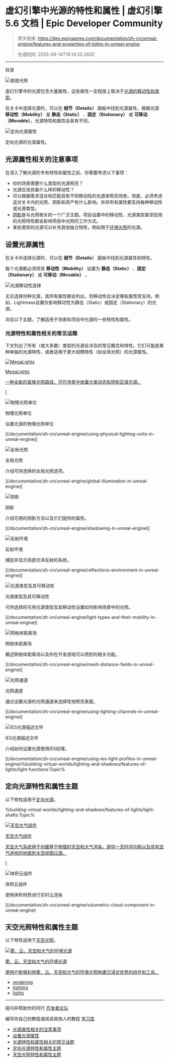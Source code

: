# 虚幻引擎中光源的特性和属性 | 虚幻引擎 5.6 文档 | Epic Developer Community

> 原文链接: https://dev.epicgames.com/documentation/zh-cn/unreal-engine/features-and-properties-of-lights-in-unreal-engine
> 
> 生成时间: 2025-06-14T19:14:25.263Z

---

目录

![直接光照](https://dev.epicgames.com/community/api/documentation/image/eb2840b7-36a1-45d9-848a-c6748fe39823?resizing_type=fill&width=1920&height=335)

虚幻引擎中的光源包含大量属性，这些属性一定程度上取决于[光源的移动性和类型](/documentation/zh-cn/unreal-engine/light-types-and-their-mobility-in-unreal-engine)。

在关卡中选择光源时，可以在 **细节（Details）** 面板中找到光源属性。根据光源 **移动性（Mobility）** 是 **静态（Static）** 、**固定（Stationary）** 或 **可移动（Movable）**，光源特性和属性会各有不同。

![定向光源属性](https://d1iv7db44yhgxn.cloudfront.net/documentation/images/61b5b4ed-7665-4cdc-8bd5-a4cddd1a8de3/light-properties.png)

定向光源的光源属性。

## 光源属性相关的注意事项

在深入了解光源的专有特性和属性之前，你需要考虑以下事项：

-   你的场景需要什么类型的光源照亮？
-   光源应该具备什么样的移动性？
-   可以根据需求混合和匹配具有不同移动性的光源来照亮场景。但是，必须考虑这对关卡内的光照、阴影和资产有什么影响。并非所有属性都支持每种移动性或光源类型。
-   [阴影](/documentation/zh-cn/unreal-engine/shadowing-in-unreal-engine)是与光照相关的一个广泛主题。项目设置中的移动性、光源类型甚至启用的光照特性都会影响项目中光照的工作方式。
-   某些类型的光源可以补充其他独立特性，例如用于[环境光照](/documentation/zh-cn/unreal-engine/environmental-light-with-fog-clouds-sky-and-atmosphere-in-unreal-engine)的光源。

## 设置光源属性

在关卡中选择光源时，可以在 **细节（Details）** 面板中找到光源属性和特性。

每个光源都必须将其 **移动性（Mobility）** 设置为 **静态（Static）** 、**固定（Stationary）** 或 **可移动（Movable）** 。

![光源移动性选择](https://d1iv7db44yhgxn.cloudfront.net/documentation/images/6e9e7f91-a2e5-49c9-9d85-6c9289e767dd/il_mobility.png)

无论选择何种光源，其所有属性都会列出，但移动性会决定哪些属性受支持。例如，Lightmass设置仅影响移动性为静态（Static）或固定（Stationary）的光源。

浏览以下主题，了解适用于场景和项目中光源的一些特性和属性。

### 光源特性和属性相关的常见话题

下文列出了所有（或大多数）类型的光源会涉及的常见概念和特性。它们可能是某种单独的光源特性，或者适用于更大规模特性（如全局光照）的光源属性。

[](/documentation/zh-cn/unreal-engine/megalights-in-unreal-engine)

[![MegaLights](https://d1iv7db44yhgxn.cloudfront.net/documentation/images/d4a9ed76-ba0c-4328-a648-7c999e2460c7/ml-example-1.png)](/documentation/zh-cn/unreal-engine/megalights-in-unreal-engine)

[MegaLights](/documentation/zh-cn/unreal-engine/megalights-in-unreal-engine)

[一种全新的直接光照路径，可在场景中放置大量动态和阴影区域光源。](/documentation/zh-cn/unreal-engine/megalights-in-unreal-engine)

[

![物理光照单位](https://d1iv7db44yhgxn.cloudfront.net/documentation/images/d646aee8-2275-413f-830a-894ddf444c66/physical-light-units-topic.png)

物理光照单位

设置光源的物理光照单位





](/documentation/zh-cn/unreal-engine/using-physical-lighting-units-in-unreal-engine)[

![全局光照](https://d1iv7db44yhgxn.cloudfront.net/documentation/images/ff7195e6-3800-4fca-94de-cc7296c1dafe/randg_topicsmall.png)

全局光照

介绍可供选择的全局光照选项。





](/documentation/zh-cn/unreal-engine/global-illumination-in-unreal-engine)[

![阴影](https://d1iv7db44yhgxn.cloudfront.net/documentation/images/7641372c-de10-407f-afdd-575b9edf0736/source-radius-example.png)

阴影

介绍可用的阴影方法以及它们提供的属性。





](/documentation/zh-cn/unreal-engine/shadowing-in-unreal-engine)[

![反射环境](https://d1iv7db44yhgxn.cloudfront.net/documentation/images/2dc1da12-b82e-42ad-a4fd-2de780b38357/rtr_multiplebounces.png)

反射环境

捕捉并显示局部光泽反射的系统。





](/documentation/zh-cn/unreal-engine/reflections-environment-in-unreal-engine)[

![光源类型及其可移动性](https://d1iv7db44yhgxn.cloudfront.net/documentation/images/b5ffff19-6050-4086-854a-ed04e197be65/lm_topic.png)

光源类型及其可移动性

可供选择的可用光源类型及其移动性设置如何影响场景中的光照。





](/documentation/zh-cn/unreal-engine/light-types-and-their-mobility-in-unreal-engine)[

![网格体距离场](https://d1iv7db44yhgxn.cloudfront.net/documentation/images/be2eff44-81d0-496b-b929-f960c1a94daf/distance-field-topic.png)

网格体距离场

概述网格体距离场以及你在开发游戏可以用到的相关功能。





](/documentation/zh-cn/unreal-engine/mesh-distance-fields-in-unreal-engine)[

![光照通道](https://d1iv7db44yhgxn.cloudfront.net/documentation/images/276e51f4-b600-4381-ac34-af7003bcc06f/using-lightning-channels-topic.png)

光照通道

通过设置光源的光照通道来选择性地照亮表面。





](/documentation/zh-cn/unreal-engine/using-lighting-channels-in-unreal-engine)[

![IES光源描述文件](https://d1iv7db44yhgxn.cloudfront.net/documentation/images/86c60176-90f7-42ce-9bb7-4a9b8c79612b/ies-light-profiles-topic.png)

IES光源描述文件

介绍如何设置光源使用IES纹理。





](/documentation/zh-cn/unreal-engine/using-ies-light-profiles-in-unreal-engine)%building-virtual-worlds/lighting-and-shadows/features-of-lights/light-functions:Topic%

## 定向光源特性和属性主题

以下特性适用于[定向光源](/documentation/zh-cn/unreal-engine/directional-lights-in-unreal-engine)。

%building-virtual-worlds/lighting-and-shadows/features-of-lights/light-shafts:Topic%[](/documentation/zh-cn/unreal-engine/sky-atmosphere-component-in-unreal-engine)

[![天空大气组件](https://d1iv7db44yhgxn.cloudfront.net/documentation/images/7e09f97c-fad2-4d77-9cd1-55a4e79e8ce5/sky-atmosphere-topic-image.png)](/documentation/zh-cn/unreal-engine/sky-atmosphere-component-in-unreal-engine)

[天空大气组件](/documentation/zh-cn/unreal-engine/sky-atmosphere-component-in-unreal-engine)

[天空大气系统用于创建基于物理的天空和大气渲染，提供一天时间功能以及具有空气透视的地面到太空视图过渡。](/documentation/zh-cn/unreal-engine/sky-atmosphere-component-in-unreal-engine)

[

![体积云组件](https://d1iv7db44yhgxn.cloudfront.net/documentation/images/ea75acb8-2a02-4931-bbf2-d673ce364f61/volumetric-cloud-topic-image.png)

体积云组件

使用体积材质进行实时云渲染





](/documentation/zh-cn/unreal-engine/volumetric-cloud-component-in-unreal-engine)

## 天空光照特性和属性主题

以下特性适用于[天空光照](/documentation/zh-cn/unreal-engine/sky-lights-in-unreal-engine)。

[](/documentation/zh-cn/unreal-engine/environmental-light-with-fog-clouds-sky-and-atmosphere-in-unreal-engine)

[![雾、云、天空和大气的环境光源](https://d1iv7db44yhgxn.cloudfront.net/documentation/images/12ac4bfd-fe43-42bf-b7dd-583bdc8f4b1f/randg_topicfull.png)](/documentation/zh-cn/unreal-engine/environmental-light-with-fog-clouds-sky-and-atmosphere-in-unreal-engine)

[雾、云、天空和大气的环境光源](/documentation/zh-cn/unreal-engine/environmental-light-with-fog-clouds-sky-and-atmosphere-in-unreal-engine)

[使用户能够利用雾、云、天空和大气的环境光照构建沉浸式世界的组件和工具。](/documentation/zh-cn/unreal-engine/environmental-light-with-fog-clouds-sky-and-atmosphere-in-unreal-engine)

-   [rendering](https://dev.epicgames.com/community/search?query=rendering)
-   [lighting](https://dev.epicgames.com/community/search?query=lighting)
-   [lights](https://dev.epicgames.com/community/search?query=lights)

* * *

提问并帮助你的同行 [开发者论坛](https://forums.unrealengine.com/categories?tag=unreal-engine)

编写你自己的教程或阅读其他人的教程 [学习库](https://dev.epicgames.com/community/unreal-engine/learning)

-   [光源属性相关的注意事项](/documentation/zh-cn/unreal-engine/features-and-properties-of-lights-in-unreal-engine#%E5%85%89%E6%BA%90%E5%B1%9E%E6%80%A7%E7%9B%B8%E5%85%B3%E7%9A%84%E6%B3%A8%E6%84%8F%E4%BA%8B%E9%A1%B9)
-   [设置光源属性](/documentation/zh-cn/unreal-engine/features-and-properties-of-lights-in-unreal-engine#%E8%AE%BE%E7%BD%AE%E5%85%89%E6%BA%90%E5%B1%9E%E6%80%A7)
-   [光源特性和属性相关的常见话题](/documentation/zh-cn/unreal-engine/features-and-properties-of-lights-in-unreal-engine#%E5%85%89%E6%BA%90%E7%89%B9%E6%80%A7%E5%92%8C%E5%B1%9E%E6%80%A7%E7%9B%B8%E5%85%B3%E7%9A%84%E5%B8%B8%E8%A7%81%E8%AF%9D%E9%A2%98)
-   [定向光源特性和属性主题](/documentation/zh-cn/unreal-engine/features-and-properties-of-lights-in-unreal-engine#%E5%AE%9A%E5%90%91%E5%85%89%E6%BA%90%E7%89%B9%E6%80%A7%E5%92%8C%E5%B1%9E%E6%80%A7%E4%B8%BB%E9%A2%98)
-   [天空光照特性和属性主题](/documentation/zh-cn/unreal-engine/features-and-properties-of-lights-in-unreal-engine#%E5%A4%A9%E7%A9%BA%E5%85%89%E7%85%A7%E7%89%B9%E6%80%A7%E5%92%8C%E5%B1%9E%E6%80%A7%E4%B8%BB%E9%A2%98)